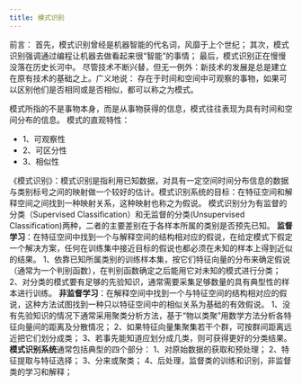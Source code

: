 ```yaml
---
title: 模式识别
---
```


前言： 首先，模式识别曾经是机器智能的代名词，风靡于上个世纪； 其次，模式识别强调通过编程让机器去做看起来很“智能”的事情； 最后，模式识别正在慢慢没落在历史长河中。 尽管技术不断兴替，但无一例外：新技术的发展是总是建立在原有技术的基础之上。广义地说： 存在于时间和空间中可观察的事物，如果可以区别他们是否相同或是否相似，都可以称之为模式。 

模式所指的不是事物本身，而是从事物获得的信息，模式往往表现为具有时间和空间分布的信息。 模式的直观特性： 

* 1、可观察性
* 2、可区分性
* 3、相似性 

《模式识别》：模式识别是指利用已知数据，对具有一定空间时间分布信息的数据与类别标号之间的映射做一个较好的估计。模式识别系统的目标：在特征空间和解释空间之间找到一种映射关系，这种映射也称之为假说。 模式识别分为有监督的分类（Supervised Classification）和无监督的分类(Unsupervised Classification)两种，二者的主要差别在于各样本所属的类别是否预先已知。 **监督学习**：在特征空间中找到一个与解释空间的结构相对应的假说，在给定模式下假定一个解决方案，任何在训练集中接近目标的假说也都必须在未知的样本上得到近似的结果。 1、依靠已知所属类别的训练样本集，按它们特征向量的分布来确定假说（通常为一个判别函数），在判别函数确定之后能用它对未知的模式进行分类； 2、对分类的模式要有足够的先验知识，通常需要采集足够数量的具有典型性的样本进行训练。 **非监督学习**：在解释空间中找到一个与特征空间的结构相对应的假说，这种方法试图找到一种只以特征空间中的相似关系为基础的有效假说。 1、没有先验知识的情况下通常采用聚类分析方法，基于“物以类聚”用数学方法分析各特征向量间的距离及分散情况； 2、如果特征向量集聚集若干个群，可按群间距离远近把它们划分成类； 3、若事先能知道应划分成几类，则可获得更好的分类结果。 **模式识别系统**通常包括典型的四个部分： 1、对原始数据的获取和预处理； 2、特征提取与特征选择； 3、分来或聚类； 4、后处理，监督类的训练和识别，非监督类的学习和解释；